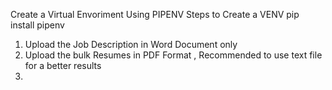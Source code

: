 Create a Virtual Envoriment Using PIPENV
Steps to Create a VENV 
pip install pipenv

1. Upload the Job Description in Word Document only 
2. Upload the bulk Resumes in PDF Format , Recommended to use text file for a better results 
3. 